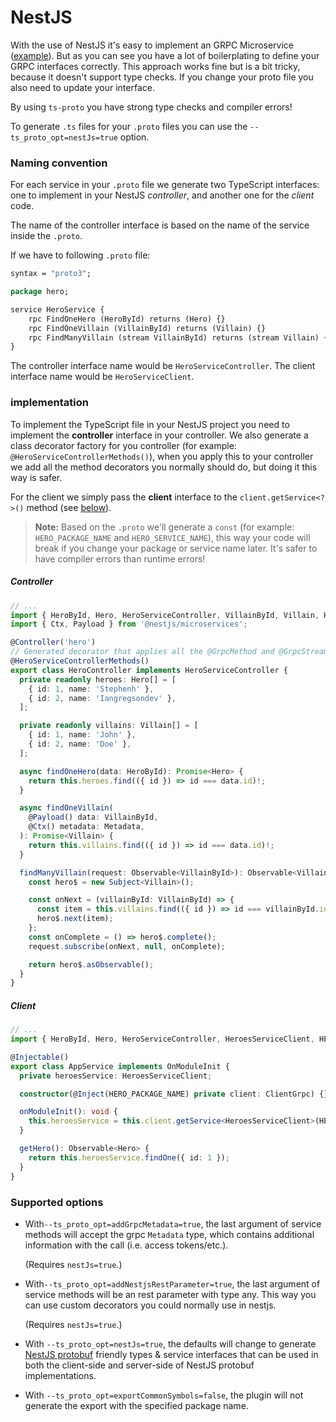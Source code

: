 # NestJS

With the use of NestJS it's easy to implement an GRPC Microservice ([example](https://docs.nestjs.com/microservices/grpc)). But as you can see you have a lot of boilerplating to define your GRPC interfaces correctly. This approach works fine but is a bit tricky, because it doesn't support type checks. If you change your proto file you also need to update your interface.

By using `ts-proto` you have strong type checks and compiler errors!

To generate `.ts` files for your `.proto` files you can use the `--ts_proto_opt=nestJs=true` option.

### Naming convention

For each service in your `.proto` file we generate two TypeScript interfaces: one to implement in your NestJS _controller_, and another one for the _client_ code.

The name of the controller interface is based on the name of the service inside the `.proto`.

If we have to following `.proto` file:

```protobuf
syntax = "proto3";

package hero;

service HeroService {
    rpc FindOneHero (HeroById) returns (Hero) {}
    rpc FindOneVillain (VillainById) returns (Villain) {}
    rpc FindManyVillain (stream VillainById) returns (stream Villain) {}
}
```

The controller interface name would be `HeroServiceController`.
The client interface name would be `HeroServiceClient`.

### implementation

To implement the TypeScript file in your NestJS project you need to implement the **controller** interface in your controller. We also generate a class decorator factory for you controller (for example: `@HeroServiceControllerMethods()`), when you apply this to your controller we add all the method decorators you normally should do, but doing it this way is safer.

For the client we simply pass the **client** interface to the `client.getService<?>()` method (see [below](#client)).

> **Note:** Based on the `.proto` we'll generate a `const` (for example: `HERO_PACKAGE_NAME` and `HERO_SERVICE_NAME`), this way your code will break if you change your package or service name later. It's safer to have compiler errors than runtime errors!

##### Controller

```typescript
// ...
import { HeroById, Hero, HeroServiceController, VillainById, Villain, HeroServiceControllerMethods } from '../hero';
import { Ctx, Payload } from '@nestjs/microservices';

@Controller('hero')
// Generated decorator that applies all the @GrpcMethod and @GrpcStreamMethod to the right methods
@HeroServiceControllerMethods()
export class HeroController implements HeroServiceController {
  private readonly heroes: Hero[] = [
    { id: 1, name: 'Stephenh' },
    { id: 2, name: 'Iangregsondev' },
  ];

  private readonly villains: Villain[] = [
    { id: 1, name: 'John' },
    { id: 2, name: 'Doe' },
  ];

  async findOneHero(data: HeroById): Promise<Hero> {
    return this.heroes.find(({ id }) => id === data.id)!;
  }

  async findOneVillain(
    @Payload() data: VillainById,
    @Ctx() metadata: Metadata,
  ): Promise<Villain> {
    return this.villains.find(({ id }) => id === data.id)!;
  }

  findManyVillain(request: Observable<VillainById>): Observable<Villain> {
    const hero$ = new Subject<Villain>();

    const onNext = (villainById: VillainById) => {
      const item = this.villains.find(({ id }) => id === villainById.id);
      hero$.next(item);
    };
    const onComplete = () => hero$.complete();
    request.subscribe(onNext, null, onComplete);

    return hero$.asObservable();
  }
}
```

##### Client

```typescript
// ...
import { HeroById, Hero, HeroServiceController, HeroesServiceClient, HERO_SERVICE_NAME, HERO_PACKAGE_NAME } from '../hero';

@Injectable()
export class AppService implements OnModuleInit {
  private heroesService: HeroesServiceClient;

  constructor(@Inject(HERO_PACKAGE_NAME) private client: ClientGrpc) {}

  onModuleInit(): void {
    this.heroesService = this.client.getService<HeroesServiceClient>(HERO_SERVICE_NAME);
  }

  getHero(): Observable<Hero> {
    return this.heroesService.findOne({ id: 1 });
  }
}
```

### Supported options

- With`--ts_proto_opt=addGrpcMetadata=true`, the last argument of service methods will accept the grpc `Metadata` type, which contains additional information with the call (i.e. access tokens/etc.).

  (Requires `nestJs=true`.)

- With`--ts_proto_opt=addNestjsRestParameter=true`, the last argument of service methods will be an rest parameter with type any. This way you can use custom decorators you could normally use in nestjs.

  (Requires `nestJs=true`.)

- With `--ts_proto_opt=nestJs=true`, the defaults will change to generate [NestJS protobuf](https://docs.nestjs.com/microservices/grpc) friendly types & service interfaces that can be used in both the client-side and server-side of NestJS protobuf implementations.

- With `--ts_proto_opt=exportCommonSymbols=false`, the plugin will not generate the export with the specified package name.
